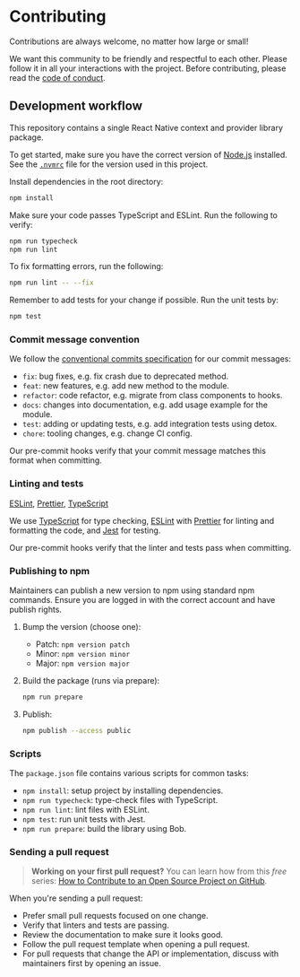 # Contributing

Contributions are always welcome, no matter how large or small!

We want this community to be friendly and respectful to each other. Please follow it in all your interactions with the project. Before contributing, please read the [code of conduct](./CODE_OF_CONDUCT.md).

## Development workflow

This repository contains a single React Native context and provider library package.

To get started, make sure you have the correct version of [Node.js](https://nodejs.org/) installed. See the [`.nvmrc`](./.nvmrc) file for the version used in this project.

Install dependencies in the root directory:

```sh
npm install
```

Make sure your code passes TypeScript and ESLint. Run the following to verify:

```sh
npm run typecheck
npm run lint
```

To fix formatting errors, run the following:

```sh
npm run lint -- --fix
```

Remember to add tests for your change if possible. Run the unit tests by:

```sh
npm test
```

### Commit message convention

We follow the [conventional commits specification](https://www.conventionalcommits.org/en) for our commit messages:

- `fix`: bug fixes, e.g. fix crash due to deprecated method.
- `feat`: new features, e.g. add new method to the module.
- `refactor`: code refactor, e.g. migrate from class components to hooks.
- `docs`: changes into documentation, e.g. add usage example for the module.
- `test`: adding or updating tests, e.g. add integration tests using detox.
- `chore`: tooling changes, e.g. change CI config.

Our pre-commit hooks verify that your commit message matches this format when committing.

### Linting and tests

[ESLint](https://eslint.org/), [Prettier](https://prettier.io/), [TypeScript](https://www.typescriptlang.org/)

We use [TypeScript](https://www.typescriptlang.org/) for type checking, [ESLint](https://eslint.org/) with [Prettier](https://prettier.io/) for linting and formatting the code, and [Jest](https://jestjs.io/) for testing.

Our pre-commit hooks verify that the linter and tests pass when committing.

### Publishing to npm

Maintainers can publish a new version to npm using standard npm commands. Ensure you are logged in with the correct account and have publish rights.

1. Bump the version (choose one):
   - Patch: `npm version patch`
   - Minor: `npm version minor`
   - Major: `npm version major`

2. Build the package (runs via prepare):

   ```sh
   npm run prepare
   ```

3. Publish:
   ```sh
   npm publish --access public
   ```

### Scripts

The `package.json` file contains various scripts for common tasks:

- `npm install`: setup project by installing dependencies.
- `npm run typecheck`: type-check files with TypeScript.
- `npm run lint`: lint files with ESLint.
- `npm test`: run unit tests with Jest.
- `npm run prepare`: build the library using Bob.

### Sending a pull request

> **Working on your first pull request?** You can learn how from this _free_ series: [How to Contribute to an Open Source Project on GitHub](https://app.egghead.io/playlists/how-to-contribute-to-an-open-source-project-on-github).

When you're sending a pull request:

- Prefer small pull requests focused on one change.
- Verify that linters and tests are passing.
- Review the documentation to make sure it looks good.
- Follow the pull request template when opening a pull request.
- For pull requests that change the API or implementation, discuss with maintainers first by opening an issue.
